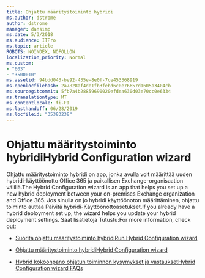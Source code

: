 ```yaml
---
title: Ohjattu määritystoiminto hybridi
ms.author: dstrome
author: dstrome
manager: dansimp
ms.date: 5/3/2018
ms.audience: ITPro
ms.topic: article
ROBOTS: NOINDEX, NOFOLLOW
localization_priority: Normal
ms.custom:
- "603"
- "3500010"
ms.assetid: 94bdd043-be92-435e-8e0f-7ce453368919
ms.openlocfilehash: 2a7828af4de1fb3febd6c0e76657d1605a3404cb
ms.sourcegitcommit: 5fb7a4b28859690020efdea630d03e70cc0e6334
ms.translationtype: MT
ms.contentlocale: fi-FI
ms.lasthandoff: 06/28/2019
ms.locfileid: "35383238"
---
```

# <a name="hybrid-configuration-wizard"></a><span data-ttu-id="b489d-102">Ohjattu määritystoiminto hybridi</span><span class="sxs-lookup"><span data-stu-id="b489d-102">Hybrid Configuration wizard</span></span>

<span data-ttu-id="b489d-103">Ohjattu määritystoiminto hybridi on app, jonka avulla voit määrittää uuden hybridi-käyttöönotto Office 365 ja paikallisen Exchange-organisaation välillä.</span><span class="sxs-lookup"><span data-stu-id="b489d-103">The Hybrid Configuration wizard is an app that helps you set up a new hybrid deployment between your on-premises Exchange organization and Office 365.</span></span> <span data-ttu-id="b489d-104">Jos sinulla on jo hybridi käyttöönoton määrittäminen, ohjattu toiminto auttaa Päivitä hybridi-Käyttöönottoasetukset.</span><span class="sxs-lookup"><span data-stu-id="b489d-104">If you already have a hybrid deployment set up, the wizard helps you update your hybrid deployment settings.</span></span> <span data-ttu-id="b489d-105">Saat lisätietoja Tutustu:</span><span class="sxs-lookup"><span data-stu-id="b489d-105">For more information, check out:</span></span>
  
- [<span data-ttu-id="b489d-106">Suorita ohjattu määritystoiminto hybridi</span><span class="sxs-lookup"><span data-stu-id="b489d-106">Run Hybrid Configuration wizard</span></span>](https://technet.microsoft.com/library/mt595788%28v=exchg.150%29.aspx)

- [<span data-ttu-id="b489d-107">Ohjattu määritystoiminto hybridi</span><span class="sxs-lookup"><span data-stu-id="b489d-107">Hybrid Configuration wizard</span></span>](https://technet.microsoft.com/library/hh529921%28v=exchg.150%29.aspx)

- [<span data-ttu-id="b489d-108">Hybrid kokoonpano ohjatun toiminnon kysymykset ja vastaukset</span><span class="sxs-lookup"><span data-stu-id="b489d-108">Hybrid Configuration wizard FAQs</span></span>](https://technet.microsoft.com/library/mt488940%28v=exchg.150%29.aspx)
